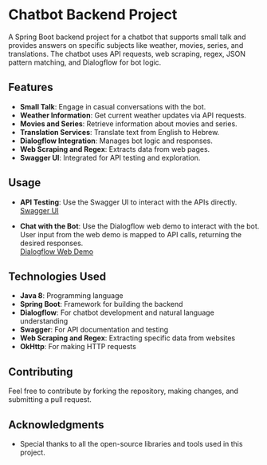 # Chatbot Backend Project

A Spring Boot backend project for a chatbot that supports small talk and provides answers on specific subjects like weather, movies, series, and translations. The chatbot uses API requests, web scraping, regex, JSON pattern matching, and Dialogflow for bot logic.

## Features

- **Small Talk**: Engage in casual conversations with the bot.
- **Weather Information**: Get current weather updates via API requests.
- **Movies and Series**: Retrieve information about movies and series.
- **Translation Services**: Translate text from English to Hebrew.
- **Dialogflow Integration**: Manages bot logic and responses.
- **Web Scraping and Regex**: Extracts data from web pages.
- **Swagger UI**: Integrated for API testing and exploration.

## Usage

- **API Testing**: Use the Swagger UI to interact with the APIs directly.  
  [Swagger UI](https://bar-chatbot.runmydocker-app.com/swagger-ui.html#!/bot-controller/)
  
- **Chat with the Bot**: Use the Dialogflow web demo to interact with the bot. User input from the web demo is mapped to API calls, returning the desired responses.  
  [Dialogflow Web Demo]([https://bot.dialogflow.com/19c25156-338d-4f3b-8e7b-4b435c01e6ba](https://console.dialogflow.com/api-client/demo/embedded/19c25156-338d-4f3b-8e7b-4b435c01e6ba))

## Technologies Used

- **Java 8**: Programming language
- **Spring Boot**: Framework for building the backend
- **Dialogflow**: For chatbot development and natural language understanding
- **Swagger**: For API documentation and testing
- **Web Scraping and Regex**: Extracting specific data from websites
- **OkHttp**: For making HTTP requests

## Contributing

Feel free to contribute by forking the repository, making changes, and submitting a pull request.

## Acknowledgments

- Special thanks to all the open-source libraries and tools used in this project.
